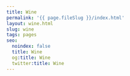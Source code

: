 ```yaml
---
title: Wine
permalink: '{{ page.fileSlug }}/index.html'
layout: wine.html
slug: wine
tags: pages
seo:
  noindex: false
  title: Wine
  og:title: Wine
  twitter:title: Wine
---
```



